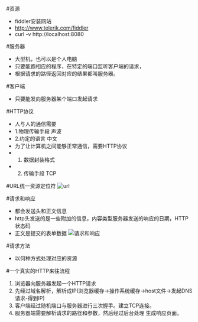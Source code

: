 #资源
- fiddler安装网站
- http://www.telerik.com/fiddler
- curl -v http://localhost:8080

#服务器
- 大型机，也可以是个人电脑
- 只要能跑相应的程序，在特定的端口监听客户端的请求，
- 根据请求的路径返回对应的结果都叫服务器。

#客户端
- 只要能发向服务器某个端口发起请求

#HTTP协议
- 人与人的通信需要
- 1.物理传输手段 声波
- 2.约定的语言   中文
- 为了让计算机之间能够正常通信，需要HTTP协议
- 1. 数据封装格式
- 2. 传输手段 TCP

#URL统一资源定位符
![url](http://7xjf2l.com2.z0.glb.qiniucdn.com/url.jpg)

#请求和响应
- 都会发送头和正文信息
- http头发送的是一些附加的信息，内容类型服务器发送的响应的日期，HTTP状态码
- 正文是提交的表单数据
![请求和响应](http://7xjf2l.com2.z0.glb.qiniucdn.com/request.jpg)

#请求方法
- 以何种方式处理对应的资源

#一个真实的HTTP来往流程
1. 浏览器向服务器发起一个HTTP请求
2. 先经过域名解析，解析成IP(浏览器缓存->操作系统缓存->host文件->发起DNS请求-得到IP)
3. 客户端经过随机端口与服务器进行三次握手。建立TCP连接。
4. 服务器端需要解析请求的路径和参数，然后经过后台处理
生成响应页面。

